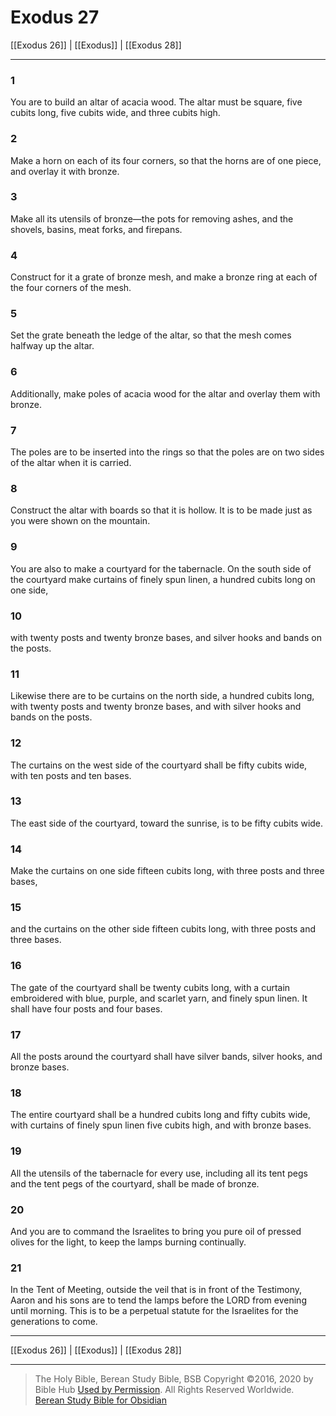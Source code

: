 # Exodus 27

[[Exodus 26]] | [[Exodus]] | [[Exodus 28]]

---

### 1
You are to build an altar of acacia wood. The altar must be square, five cubits long, five cubits wide, and three cubits high.

### 2
Make a horn on each of its four corners, so that the horns are of one piece, and overlay it with bronze.

### 3
Make all its utensils of bronze—the pots for removing ashes, and the shovels, basins, meat forks, and firepans.

### 4
Construct for it a grate of bronze mesh, and make a bronze ring at each of the four corners of the mesh.

### 5
Set the grate beneath the ledge of the altar, so that the mesh comes halfway up the altar.

### 6
Additionally, make poles of acacia wood for the altar and overlay them with bronze.

### 7
The poles are to be inserted into the rings so that the poles are on two sides of the altar when it is carried.

### 8
Construct the altar with boards so that it is hollow. It is to be made just as you were shown on the mountain.

### 9
You are also to make a courtyard for the tabernacle. On the south side of the courtyard make curtains of finely spun linen, a hundred cubits long on one side,

### 10
with twenty posts and twenty bronze bases, and silver hooks and bands on the posts.

### 11
Likewise there are to be curtains on the north side, a hundred cubits long, with twenty posts and twenty bronze bases, and with silver hooks and bands on the posts.

### 12
The curtains on the west side of the courtyard shall be fifty cubits wide, with ten posts and ten bases.

### 13
The east side of the courtyard, toward the sunrise, is to be fifty cubits wide.

### 14
Make the curtains on one side fifteen cubits long, with three posts and three bases,

### 15
and the curtains on the other side fifteen cubits long, with three posts and three bases.

### 16
The gate of the courtyard shall be twenty cubits long, with a curtain embroidered with blue, purple, and scarlet yarn, and finely spun linen. It shall have four posts and four bases.

### 17
All the posts around the courtyard shall have silver bands, silver hooks, and bronze bases.

### 18
The entire courtyard shall be a hundred cubits long and fifty cubits wide, with curtains of finely spun linen five cubits high, and with bronze bases.

### 19
All the utensils of the tabernacle for every use, including all its tent pegs and the tent pegs of the courtyard, shall be made of bronze.

### 20
And you are to command the Israelites to bring you pure oil of pressed olives for the light, to keep the lamps burning continually.

### 21
In the Tent of Meeting, outside the veil that is in front of the Testimony, Aaron and his sons are to tend the lamps before the LORD from evening until morning. This is to be a perpetual statute for the Israelites for the generations to come.

---

[[Exodus 26]] | [[Exodus]] | [[Exodus 28]]

---

> The Holy Bible, Berean Study Bible, BSB
> Copyright &copy;2016, 2020 by Bible Hub
> [Used by Permission](https://berean.bible/terms.htm). All Rights Reserved Worldwide.
> [Berean Study Bible for Obsidian](https://github.com/gapmiss/berean-study-bible-for-obsidian)

